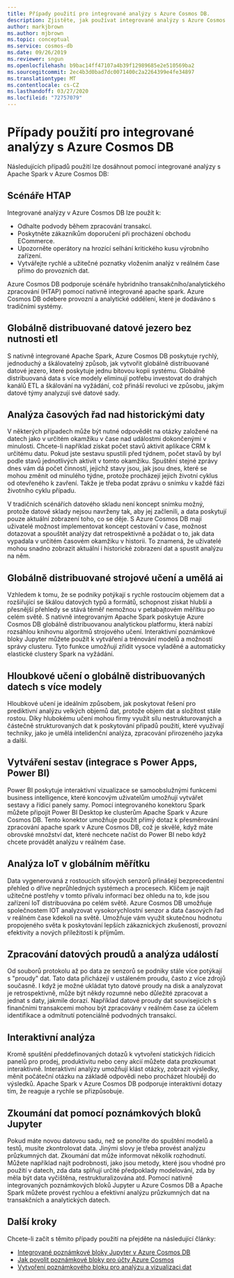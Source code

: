 ```yaml
---
title: Případy použití pro integrované analýzy s Azure Cosmos DB.
description: Zjistěte, jak používat integrované analýzy s Azure Cosmos DB v různých případech použití.
author: markjbrown
ms.author: mjbrown
ms.topic: conceptual
ms.service: cosmos-db
ms.date: 09/26/2019
ms.reviewer: sngun
ms.openlocfilehash: b9bac14ff47107a4b39f12989685e2e510569ba2
ms.sourcegitcommit: 2ec4b3d0bad7dc0071400c2a2264399e4fe34897
ms.translationtype: MT
ms.contentlocale: cs-CZ
ms.lasthandoff: 03/27/2020
ms.locfileid: "72757079"
---
```

# <a name="use-cases-for-built-in-analytics-with-azure-cosmos-db"></a>Případy použití pro integrované analýzy s Azure Cosmos DB

Následujících případů použití lze dosáhnout pomocí integrované analýzy s Apache Spark v Azure Cosmos DB:

## <a name="htap-scenarios"></a>Scénáře HTAP

Integrované analýzy v Azure Cosmos DB lze použít k:

* Odhalte podvody během zpracování transakcí.
* Poskytněte zákazníkům doporučení při procházení obchodu ECommerce.
* Upozorněte operátory na hrozící selhání kritického kusu výrobního zařízení.
* Vytvářejte rychlé a užitečné poznatky vložením analýz v reálném čase přímo do provozních dat.

Azure Cosmos DB podporuje scénáře hybridního transakčního/analytického zpracování (HTAP) pomocí nativně integrované apache spark. Azure Cosmos DB odebere provozní a analytické oddělení, které je dodáváno s tradičními systémy.

## <a name="globally-distributed-data-lake-without-requiring-any-etl"></a>Globálně distribuované datové jezero bez nutnosti etl

S nativně integrované Apache Spark, Azure Cosmos DB poskytuje rychlý, jednoduchý a škálovatelný způsob, jak vytvořit globálně distribuované datové jezero, které poskytuje jednu bitovou kopii systému. Globálně distribuovaná data s více modely eliminují potřebu investovat do drahých kanálů ETL a škálování na vyžádání, což přináší revoluci ve způsobu, jakým datové týmy analyzují své datové sady.

## <a name="time-series-analytics-over-historic-data"></a>Analýza časových řad nad historickými daty

V některých případech může být nutné odpovědět na otázky založené na datech jako v určitém okamžiku v čase nad událostmi dokončenými v minulosti. Chcete-li například získat počet stavů aktivit aplikace CRM k určitému datu. Pokud jste sestavu spustili před týdnem, počet stavů by byl podle stavů jednotlivých aktivit v tomto okamžiku. Spuštění stejné zprávy dnes vám dá počet činností, jejichž stavy jsou, jak jsou dnes, které se mohou změnit od minulého týdne, protože procházejí jejich životní cyklus od otevřeného k zavření. Takže je třeba podat zprávu o snímku v každé fázi životního cyklu případu.

V tradičních scénářích datového skladu není koncept snímku možný, protože datové sklady nejsou navrženy tak, aby jej začlenili, a data poskytují pouze aktuální zobrazení toho, co se děje. S Azure Cosmos DB mají uživatelé možnost implementovat koncept cestování v čase, možnost dotazovat a spouštět analýzy dat retrospektivně a požádat o to, jak data vypadala v určitém časovém okamžiku v historii. To znamená, že uživatelé mohou snadno zobrazit aktuální i historické zobrazení dat a spustit analýzu na něm.

## <a name="globally-distributed-machine-learning-and-ai"></a>Globálně distribuované strojové učení a umělá ai

Vzhledem k tomu, že se podniky potýkají s rychle rostoucím objemem dat a rozšiřující se škálou datových typů a formátů, schopnost získat hlubší a přesnější přehledy se stává téměř nemožnou v petabajtovém měřítku po celém světě. S nativně integrovaným Apache Spark poskytuje Azure Cosmos DB globálně distribuovanou analytickou platformu, která nabízí rozsáhlou knihovnu algoritmů strojového učení. Interaktivní poznámkové bloky Jupyter můžete použít k vytváření a trénování modelů a možností správy clusteru. Tyto funkce umožňují zřídit vysoce vyladěné a automaticky elastické clustery Spark na vyžádání.

## <a name="deep-learning-on-multi-model-globally-distributed-data"></a>Hloubkové učení o globálně distribuovaných datech s více modely

Hloubkové učení je ideálním způsobem, jak poskytovat řešení pro prediktivní analýzu velkých objemů dat, protože objem dat a složitost stále rostou. Díky hlubokému učení mohou firmy využít sílu nestrukturovaných a částečně strukturovaných dat k poskytování případů použití, které využívají techniky, jako je umělá intelidenční analýza, zpracování přirozeného jazyka a další.

## <a name="reporting-integrating-with-power-apps-power-bi"></a>Vytváření sestav (integrace s Power Apps, Power BI)

Power BI poskytuje interaktivní vizualizace se samoobslužnými funkcemi business intelligence, které koncovým uživatelům umožňují vytvářet sestavy a řídicí panely samy. Pomocí integrovaného konektoru Spark můžete připojit Power BI Desktop ke clusterům Apache Spark v Azure Cosmos DB. Tento konektor umožňuje použít přímý dotaz k přesměrování zpracování apache spark v Azure Cosmos DB, což je skvělé, když máte obrovské množství dat, které nechcete načíst do Power BI nebo když chcete provádět analýzu v reálném čase.

## <a name="iot-analytics-at-global-scale"></a>Analýza IoT v globálním měřítku

Data vygenerovaná z rostoucích síťových senzorů přinášejí bezprecedentní přehled o dříve neprůhledných systémech a procesech. Klíčem je najít užitečné postřehy v tomto přívalu informací bez ohledu na to, kde jsou zařízení IoT distribuována po celém světě. Azure Cosmos DB umožňuje společnostem IOT analyzovat vysokorychlostní senzor a data časových řad v reálném čase kdekoli na světě. Umožňuje vám využít skutečnou hodnotu propojeného světa k poskytování lepších zákaznických zkušeností, provozní efektivity a nových příležitostí k příjmům.

## <a name="stream-processing-and-event-analytics"></a>Zpracování datových proudů a analýza událostí 

Od souborů protokolu až po data ze senzorů se podniky stále více potýkají s "proudy" dat. Tato data přicházejí v ustáleném proudu, často z více zdrojů současně. I když je možné ukládat tyto datové proudy na disk a analyzovat je retrospektivně, může být někdy rozumné nebo důležité zpracovat a jednat s daty, jakmile dorazí. Například datové proudy dat souvisejících s finančními transakcemi mohou být zpracovány v reálném čase za účelem identifikace a odmítnutí potenciálně podvodných transakcí.

## <a name="interactive-analytics"></a>Interaktivní analýza

Kromě spuštění předdefinovaných dotazů k vytvoření statických řídicích panelů pro prodej, produktivitu nebo ceny akcií můžete data prozkoumat interaktivně. Interaktivní analýzy umožňují klást otázky, zobrazit výsledky, měnit počáteční otázku na základě odpovědi nebo procházet hlouběji do výsledků. Apache Spark v Azure Cosmos DB podporuje interaktivní dotazy tím, že reaguje a rychle se přizpůsobuje.

## <a name="data-exploration-using-jupyter-notebooks"></a>Zkoumání dat pomocí poznámkových bloků Jupyter

Pokud máte novou datovou sadu, než se ponoříte do spuštění modelů a testů, musíte zkontrolovat data. Jinými slovy je třeba provést analýzu průzkumných dat. Zkoumání dat může informovat několik rozhodnutí. Můžete například najít podrobnosti, jako jsou metody, které jsou vhodné pro použití v datech, zda data splňují určité předpoklady modelování, zda by měla být data vyčištěna, restrukturalizována atd. Pomocí nativně integrovaných poznámkových bloků Jupyter u Azure Cosmos DB a Apache Spark můžete provést rychlou a efektivní analýzu průzkumných dat na transakčních a analytických datech.

## <a name="next-steps"></a>Další kroky

Chcete-li začít s těmito případy použití na přejděte na následující články:

* [Integrované poznámkové bloky Jupyter v Azure Cosmos DB](cosmosdb-jupyter-notebooks.md)
* [Jak povolit poznámkové bloky pro účty Azure Cosmos](enable-notebooks.md)
* [Vytvoření poznámkového bloku pro analýzu a vizualizaci dat](create-notebook-visualize-data.md)